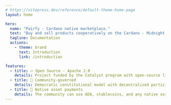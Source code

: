 ```yaml
---
# https://vitepress.dev/reference/default-theme-home-page
layout: home

hero:
  name: "Pairfy - Cardano native marketplace."
  text: "Buy and sell products cooperatively on the Cardano - Midnight network."
  tagline: Documentation
  actions:
    - theme: brand
      text: Introduction
      link: /introduction

features:
  - title: 🔥 Open Source - Apache 2.0
    details: Project funded by the Catalyst program with open-source license.
  - title: 🤝 Community-governed 
    details: Democratic constitutional model with decentralized participation.
  - title: 🏦 Native asset payments 
    details: The community can use ADA, stablecoins, and any native asset on the Cardano network as a form of payment.
---
```


